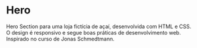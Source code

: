 # Hero
Hero Section para uma loja fictícia de açaí, desenvolvida com HTML e CSS. O design é responsivo e segue boas práticas de desenvolvimento web. Inspirado no curso de Jonas Schmedtmann.
